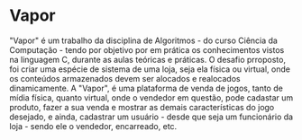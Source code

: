 # Vapor
"Vapor" é um trabalho da disciplina de Algoritmos - do curso Ciência da Computação - tendo por objetivo por em prática os conhecimentos vistos na linguagem C, durante as aulas teóricas e práticas.
O desafio prroposto, foi criar uma espécie de sistema de uma loja, seja ela física ou virtual, onde os conteúdos armazenados devem ser alocados e realocados dinamicamente.
A "Vapor", é uma plataforma de venda de jogos, tanto de mídia física, quanto virtual, onde o vendedor em questão, pode cadastar um produto, fazer a sua venda e mostrar as demais características do jogo desejado, e ainda, cadastrar um usuário - desde que seja um funcionário da loja - sendo ele o vendedor, encarreado, etc.
